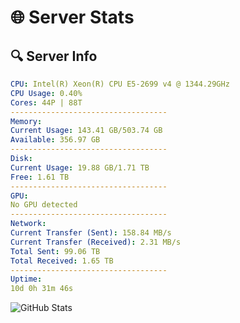 # 🌐 Server Stats
## 🔍 Server Info
```yaml
CPU: Intel(R) Xeon(R) CPU E5-2699 v4 @ 1344.29GHz
CPU Usage: 0.40%
Cores: 44P | 88T
-----------------------------------
Memory:
Current Usage: 143.41 GB/503.74 GB
Available: 356.97 GB
-----------------------------------
Disk:
Current Usage: 19.88 GB/1.71 TB
Free: 1.61 TB
-----------------------------------
GPU:
No GPU detected
-----------------------------------
Network:
Current Transfer (Sent): 158.84 MB/s
Current Transfer (Received): 2.31 MB/s
Total Sent: 99.06 TB
Total Received: 1.65 TB
-----------------------------------
Uptime:
10d 0h 31m 46s
```
![GitHub Stats](https://img.shields.io/badge/Updated-2025-02-17_23:15:04-blue)
